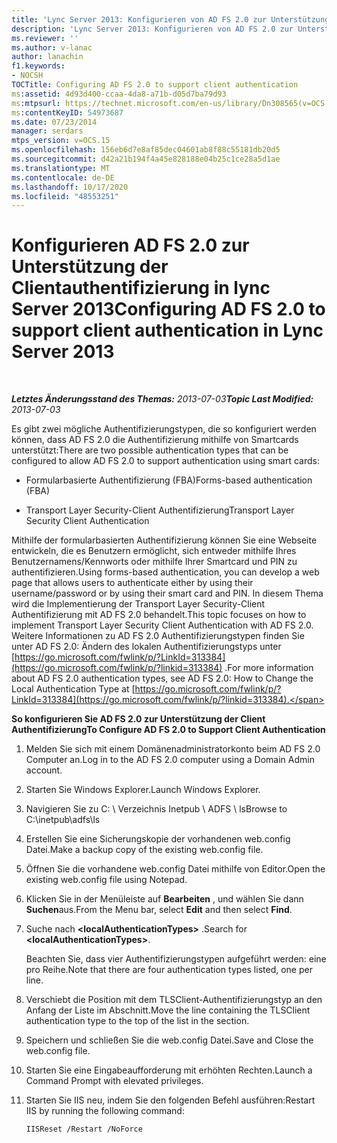 ```yaml
---
title: 'Lync Server 2013: Konfigurieren von AD FS 2.0 zur Unterstützung der Clientauthentifizierung'
description: 'Lync Server 2013: Konfigurieren von AD FS 2.0 zur Unterstützung der Clientauthentifizierung.'
ms.reviewer: ''
ms.author: v-lanac
author: lanachin
f1.keywords:
- NOCSH
TOCTitle: Configuring AD FS 2.0 to support client authentication
ms:assetid: 4d93d400-ccaa-4da8-a71b-d05d7ba79d93
ms:mtpsurl: https://technet.microsoft.com/en-us/library/Dn308565(v=OCS.15)
ms:contentKeyID: 54973687
ms.date: 07/23/2014
manager: serdars
mtps_version: v=OCS.15
ms.openlocfilehash: 156eb6d7e8af85dec04601ab8f88c55181db20d5
ms.sourcegitcommit: d42a21b194f4a45e828188e04b25c1ce28a5d1ae
ms.translationtype: MT
ms.contentlocale: de-DE
ms.lasthandoff: 10/17/2020
ms.locfileid: "48553251"
---
```

# <a name="configuring-ad-fs-20-to-support-client-authentication-in-lync-server-2013"></a><span data-ttu-id="a64a0-103">Konfigurieren AD FS 2.0 zur Unterstützung der Clientauthentifizierung in lync Server 2013</span><span class="sxs-lookup"><span data-stu-id="a64a0-103">Configuring AD FS 2.0 to support client authentication in Lync Server 2013</span></span>

<div data-xmlns="http://www.w3.org/1999/xhtml">

<div class="topic" data-xmlns="http://www.w3.org/1999/xhtml" data-msxsl="urn:schemas-microsoft-com:xslt" data-cs="https://msdn.microsoft.com/">

<div data-asp="https://msdn2.microsoft.com/asp">



</div>

<div id="mainSection">

<div id="mainBody">

<span> </span>

<span data-ttu-id="a64a0-104">_**Letztes Änderungsstand des Themas:** 2013-07-03_</span><span class="sxs-lookup"><span data-stu-id="a64a0-104">_**Topic Last Modified:** 2013-07-03_</span></span>

<span data-ttu-id="a64a0-105">Es gibt zwei mögliche Authentifizierungstypen, die so konfiguriert werden können, dass AD FS 2.0 die Authentifizierung mithilfe von Smartcards unterstützt:</span><span class="sxs-lookup"><span data-stu-id="a64a0-105">There are two possible authentication types that can be configured to allow AD FS 2.0 to support authentication using smart cards:</span></span>

  - <span data-ttu-id="a64a0-106">Formularbasierte Authentifizierung (FBA)</span><span class="sxs-lookup"><span data-stu-id="a64a0-106">Forms-based authentication (FBA)</span></span>

  - <span data-ttu-id="a64a0-107">Transport Layer Security-Client Authentifizierung</span><span class="sxs-lookup"><span data-stu-id="a64a0-107">Transport Layer Security Client Authentication</span></span>

<span data-ttu-id="a64a0-108">Mithilfe der formularbasierten Authentifizierung können Sie eine Webseite entwickeln, die es Benutzern ermöglicht, sich entweder mithilfe Ihres Benutzernamens/Kennworts oder mithilfe Ihrer Smartcard und PIN zu authentifizieren.</span><span class="sxs-lookup"><span data-stu-id="a64a0-108">Using forms-based authentication, you can develop a web page that allows users to authenticate either by using their username/password or by using their smart card and PIN.</span></span> <span data-ttu-id="a64a0-109">In diesem Thema wird die Implementierung der Transport Layer Security-Client Authentifizierung mit AD FS 2.0 behandelt.</span><span class="sxs-lookup"><span data-stu-id="a64a0-109">This topic focuses on how to implement Transport Layer Security Client Authentication with AD FS 2.0.</span></span> <span data-ttu-id="a64a0-110">Weitere Informationen zu AD FS 2.0 Authentifizierungstypen finden Sie unter AD FS 2.0: Ändern des lokalen Authentifizierungstyps unter [https://go.microsoft.com/fwlink/p/?LinkId=313384](https://go.microsoft.com/fwlink/p/?linkid=313384) .</span><span class="sxs-lookup"><span data-stu-id="a64a0-110">For more information about AD FS 2.0 authentication types, see AD FS 2.0: How to Change the Local Authentication Type at [https://go.microsoft.com/fwlink/p/?LinkId=313384](https://go.microsoft.com/fwlink/p/?linkid=313384).</span></span>

<div>


<span data-ttu-id="a64a0-111">**So konfigurieren Sie AD FS 2.0 zur Unterstützung der Client Authentifizierung**</span><span class="sxs-lookup"><span data-stu-id="a64a0-111">**To Configure AD FS 2.0 to Support Client Authentication**</span></span>

1.  <span data-ttu-id="a64a0-112">Melden Sie sich mit einem Domänenadministratorkonto beim AD FS 2.0 Computer an.</span><span class="sxs-lookup"><span data-stu-id="a64a0-112">Log in to the AD FS 2.0 computer using a Domain Admin account.</span></span>

2.  <span data-ttu-id="a64a0-113">Starten Sie Windows Explorer.</span><span class="sxs-lookup"><span data-stu-id="a64a0-113">Launch Windows Explorer.</span></span>

3.  <span data-ttu-id="a64a0-114">Navigieren Sie zu C: \\ Verzeichnis Inetpub \\ ADFS \\ ls</span><span class="sxs-lookup"><span data-stu-id="a64a0-114">Browse to C:\\inetpub\\adfs\\ls</span></span>

4.  <span data-ttu-id="a64a0-115">Erstellen Sie eine Sicherungskopie der vorhandenen web.config Datei.</span><span class="sxs-lookup"><span data-stu-id="a64a0-115">Make a backup copy of the existing web.config file.</span></span>

5.  <span data-ttu-id="a64a0-116">Öffnen Sie die vorhandene web.config Datei mithilfe von Editor.</span><span class="sxs-lookup"><span data-stu-id="a64a0-116">Open the existing web.config file using Notepad.</span></span>

6.  <span data-ttu-id="a64a0-117">Klicken Sie in der Menüleiste auf **Bearbeiten** , und wählen Sie dann **Suchen**aus.</span><span class="sxs-lookup"><span data-stu-id="a64a0-117">From the Menu bar, select **Edit** and then select **Find**.</span></span>

7.  <span data-ttu-id="a64a0-118">Suche nach **\<localAuthenticationTypes\>** .</span><span class="sxs-lookup"><span data-stu-id="a64a0-118">Search for **\<localAuthenticationTypes\>**.</span></span>
    
    <span data-ttu-id="a64a0-119">Beachten Sie, dass vier Authentifizierungstypen aufgeführt werden: eine pro Reihe.</span><span class="sxs-lookup"><span data-stu-id="a64a0-119">Note that there are four authentication types listed, one per line.</span></span>

8.  <span data-ttu-id="a64a0-120">Verschiebt die Position mit dem TLSClient-Authentifizierungstyp an den Anfang der Liste im Abschnitt.</span><span class="sxs-lookup"><span data-stu-id="a64a0-120">Move the line containing the TLSClient authentication type to the top of the list in the section.</span></span>

9.  <span data-ttu-id="a64a0-121">Speichern und schließen Sie die web.config Datei.</span><span class="sxs-lookup"><span data-stu-id="a64a0-121">Save and Close the web.config file.</span></span>

10. <span data-ttu-id="a64a0-122">Starten Sie eine Eingabeaufforderung mit erhöhten Rechten.</span><span class="sxs-lookup"><span data-stu-id="a64a0-122">Launch a Command Prompt with elevated privileges.</span></span>

11. <span data-ttu-id="a64a0-123">Starten Sie IIS neu, indem Sie den folgenden Befehl ausführen:</span><span class="sxs-lookup"><span data-stu-id="a64a0-123">Restart IIS by running the following command:</span></span>
    
        IISReset /Restart /NoForce

</div>

</div>

<span> </span>

</div>

</div>

</div>

